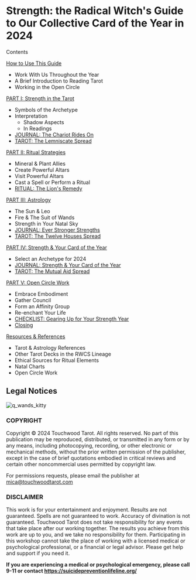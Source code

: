 # Strength: the Radical Witch's Guide to Our Collective Card of the Year in 2024

Contents

[How to Use This Guide](how-to-use-this-guide.md)
* Work With Us Throughout the Year
* A Brief Introduction to Reading Tarot
* Working in the Open Circle
  
[PART I: Strength in the Tarot](part-i-strength-in-the-tarot.md)
* Symbols of the Archetype
* Interpretation
  * Shadow Aspects
  * In Readings
* [JOURNAL: The Chariot Rides On](the-chariot-rides-on.md)
* [TAROT: The Lemniscate Spread](the-lemniscate-spread.md)
  
[PART II: Ritual Strategies](part-ii-ritual-strategies.md)
* Mineral & Plant Allies
* Create Powerful Altars
* Visit Powerful Altars
* Cast a Spell or Perform a Ritual
* [RITUAL: The Lion's Remedy](the-lions-remedy-ritual.md)
  
[PART III: Astrology](part-iii-astrology.md)
* The Sun & Leo
* Fire & The Suit of Wands
* Strength in Your Natal Sky
* [JOURNAL: Ever Stronger Strengths](ever-stronger-strengths.md)
* [TAROT: The Twelve Houses Spread](the-twelve-houses-spread.md)
  
[PART IV: Strength & Your Card of the Year](part-vi-strength-and-your-coty.md)
* Select an Archetype for 2024
* [JOURNAL: Strength & Your Card of the Year](journal-strength-and-your-coty.md)
* [TAROT: The Mutual Aid Spread](the-mutual-aid-spread.md)
  
[PART V: Open Circle Work](part-v-open-circle-work.md)
* Embrace Embodiment
* Gather Council
* Form an Affinity Group
* Re-enchant Your Life
* [CHECKLIST: Gearing Up for Your Strength Year](gearing-up-for-your-strength-year.md)
* [Closing](closing.md)
  
[Resources & References](resources-and-references.md)
* Tarot & Astrology References
* Other Tarot Decks in the RWCS Lineage
* Ethical Sources for Ritual Elements
* Natal Charts
* Open Circle Work

## Legal Notices

![q_wands_kitty](https://github.com/micaelaneus/strength-as-ccoty/assets/5696026/7c732d77-e8ef-4fe2-ae4e-0752e7c090f6)

### COPYRIGHT

Copyright © 2024 Touchwood Tarot. All rights reserved. No part of this publication may be reproduced, distributed, or transmitted in any form or by any means, including photocopying, recording, or other electronic or mechanical methods, without the prior written permission of the publisher, except in the case of brief quotations embodied in critical reviews and certain other noncommercial uses permitted by copyright law.

For permissions requests, please email the publisher at mica@touchwoodtarot.com

### DISCLAIMER

This work is for your entertainment and enjoyment. Results are not guaranteed. Spells are not guaranteed to work. Accuracy of divination is not guaranteed. Touchwood Tarot does not take responsibility for any events that take place after our working together. The results you achieve from this work are up to you, and we take no responsibility for them. Participating in this workshop cannot take the place of working with a licensed medical or psychological professional, or a financial or legal advisor. Please get help and support if you need it.

**If you are experiencing a medical or psychological emergency, please call 9-11 or contact https://suicidepreventionlifeline.org/**

